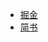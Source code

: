- [掘金](https://juejin.im/post/5a8e479f6fb9a0634a3922e6)
- [简书](https://www.jianshu.com/p/348f94c18b2d)

